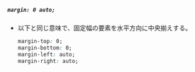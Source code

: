 ##### `margin: 0 auto;`
- 以下と同じ意味で、固定幅の要素を水平方向に中央揃えする。  
  ```css
  margin-top: 0;
  margin-bottom: 0;
  margin-left: auto;
  margin-right: auto;
  ```